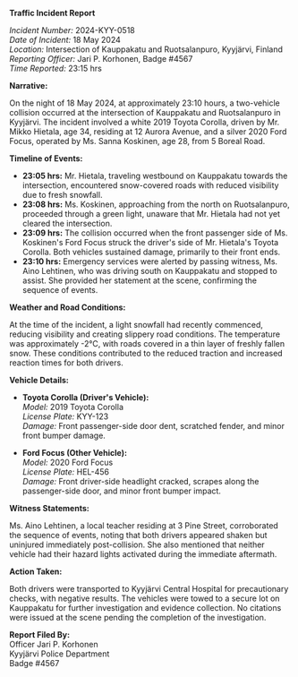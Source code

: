 **Traffic Incident Report**

*Incident Number:* 2024-KYY-0518  
*Date of Incident:* 18 May 2024  
*Location:* Intersection of Kauppakatu and Ruotsalanpuro, Kyyjärvi, Finland  
*Reporting Officer:* Jari P. Korhonen, Badge #4567  
*Time Reported:* 23:15 hrs  

**Narrative:**

On the night of 18 May 2024, at approximately 23:10 hours, a two-vehicle collision occurred at the intersection of Kauppakatu and Ruotsalanpuro in Kyyjärvi. The incident involved a white 2019 Toyota Corolla, driven by Mr. Mikko Hietala, age 34, residing at 12 Aurora Avenue, and a silver 2020 Ford Focus, operated by Ms. Sanna Koskinen, age 28, from 5 Boreal Road.

**Timeline of Events:**

- **23:05 hrs:** Mr. Hietala, traveling westbound on Kauppakatu towards the intersection, encountered snow-covered roads with reduced visibility due to fresh snowfall.
- **23:08 hrs:** Ms. Koskinen, approaching from the north on Ruotsalanpuro, proceeded through a green light, unaware that Mr. Hietala had not yet cleared the intersection.
- **23:09 hrs:** The collision occurred when the front passenger side of Ms. Koskinen's Ford Focus struck the driver's side of Mr. Hietala's Toyota Corolla. Both vehicles sustained damage, primarily to their front ends.
- **23:10 hrs:** Emergency services were alerted by passing witness, Ms. Aino Lehtinen, who was driving south on Kauppakatu and stopped to assist. She provided her statement at the scene, confirming the sequence of events.

**Weather and Road Conditions:**

At the time of the incident, a light snowfall had recently commenced, reducing visibility and creating slippery road conditions. The temperature was approximately -2°C, with roads covered in a thin layer of freshly fallen snow. These conditions contributed to the reduced traction and increased reaction times for both drivers.

**Vehicle Details:**

- **Toyota Corolla (Driver's Vehicle):**  
  *Model:* 2019 Toyota Corolla  
  *License Plate:* KYY-123  
  *Damage:* Front passenger-side door dent, scratched fender, and minor front bumper damage.

- **Ford Focus (Other Vehicle):**  
  *Model:* 2020 Ford Focus  
  *License Plate:* HEL-456  
  *Damage:* Front driver-side headlight cracked, scrapes along the passenger-side door, and minor front bumper impact.

**Witness Statements:**

Ms. Aino Lehtinen, a local teacher residing at 3 Pine Street, corroborated the sequence of events, noting that both drivers appeared shaken but uninjured immediately post-collision. She also mentioned that neither vehicle had their hazard lights activated during the immediate aftermath.

**Action Taken:**

Both drivers were transported to Kyyjärvi Central Hospital for precautionary checks, with negative results. The vehicles were towed to a secure lot on Kauppakatu for further investigation and evidence collection. No citations were issued at the scene pending the completion of the investigation.

**Report Filed By:**  
Officer Jari P. Korhonen  
Kyyjärvi Police Department  
Badge #4567